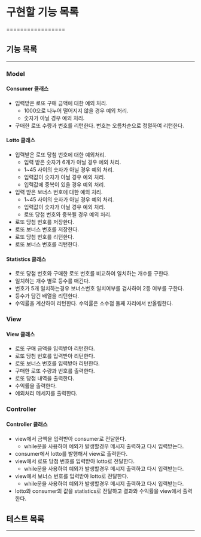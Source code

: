 # 구현할 기능 목록

=================

## 기능 목록

---

### Model

#### Consumer 클래스

- 입력받은 로또 구매 금액에 대한 예외 처리.
  - 1000으로 나누어 떨어지지 않을 경우 예외 처리.
  - 숫자가 아닐 경우 예외 처리.
- 구매한 로또 수량과 번호를 리턴한다. 번호는 오름차순으로 정렬하여 리턴한다.

#### Lotto 클래스

- 입력받은 로또 당첨 번호에 대한 예외처리.
  - 입력 받은 숫자가 6개가 아닐 경우 예외 처리.
  - 1~45 사이의 숫자가 아닐 경우 예외 처리.
  - 입력값이 숫자가 아닐 경우 예외 처리.
  - 입력값에 중복이 있을 경우 예외 처리.
- 입력 받은 보너스 번호에 대한 예외 처리.
  - 1~45 사이의 숫자가 아닐 경우 예외 처리.
  - 입력값이 숫자가 아닐 경우 예외 처리.
  - 로또 당첨 번호와 중복될 경우 예외 처리.
- 로또 당첨 번호를 저장한다.
- 로또 보너스 번호를 저장한다.
- 로또 당첨 번호를 리턴한다.
- 로또 보너스 번호를 리턴한다.

#### Statistics 클래스

- 로또 당첨 번호와 구매한 로또 번호를 비교하여 일치하는 개수를 구한다.
- 일치하는 개수 별로 등수를 매긴다.
- 번호가 5개 일치하는경우 보너스번호 일치여부를 검사하여 2등 여부를 구한다.
- 등수가 담긴 배열을 리턴한다.
- 수익률을 계산하여 리턴한다. 수익률은 소수점 둘째 자리에서 반올림한다.

### View

#### View 클래스

- 로또 구매 금액을 입력받아 리턴한다.
- 로또 당첨 번호를 입력받아 리턴한다.
- 로또 보너스 번호를 입력받아 리턴한다.
- 구매한 로또 수량과 번호를 출력한다.
- 로또 당첨 내역을 출력한다.
- 수익률을 출력한다.
- 예외처리 메세지를 출력한다.

### Controller

#### Controller 클래스

- view에서 금액을 입력받아 consumer로 전달한다.
  - while문을 사용하여 예외가 발생할경우 메시지 출력하고 다시 입력받는다.
- consumer에서 lotto를 발행해서 view로 출력한다.
- view에서 로또 당첨 번호를 입력받아 lotto로 전달한다.
  - while문을 사용하여 예외가 발생할경우 메시지 출력하고 다시 입력받는다.
- view에서 보너스 번호를 입력받아 lotto로 전달한다.
  - while문을 사용하여 예외가 발생할경우 메시지 출력하고 다시 입력받는다.
- lotto와 consumer의 값을 statistics로 전달하고 결과와 수익률을 view에서 출력한다.

## 테스트 목록

---
